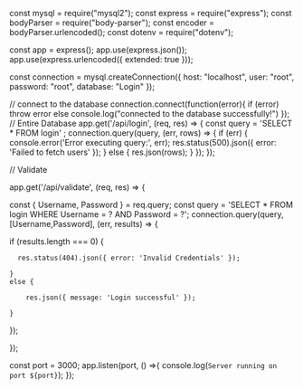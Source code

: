 const mysql = require("mysql2");
const express = require("express");
const bodyParser = require("body-parser");
const encoder = bodyParser.urlencoded();
const dotenv = require("dotenv");

const app = express();
app.use(express.json());
app.use(express.urlencoded({
    extended: true
}));

const connection = mysql.createConnection({
    host: "localhost",
    user: "root",
    password: "root",
    database: "Login"
});

// connect to the database
connection.connect(function(error){
    if (error) throw error
    else console.log("connected to the database successfully!")
});
// Entire Database 
app.get('/api/login', (req, res) => {
    const query = 'SELECT * FROM login' ;
    connection.query(query, (err, rows) => {
    if (err) {
    console.error('Error executing query:', err);
    res.status(500).json({ error: 'Failed to fetch users' });
    } else {
    res.json(rows);
    }
    });
    });

// Validate


app.get('/api/validate', (req, res) => {

const { Username, Password } = req.query;
const query = 'SELECT * FROM login WHERE Username = ? AND Password = ?';
connection.query(query, [Username,Password], (err, results) => {

  if (results.length === 0) {

      res.status(404).json({ error: 'Invalid Credentials' });

    } 
    else {

        res.json({ message: 'Login successful' });

    }

  });

});


const port = 3000;
app.listen(port, () =>{
    console.log(`Server running on port ${port}`);
});
